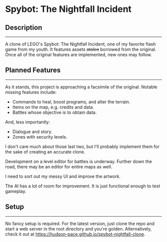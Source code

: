 # Spybot: The Nightfall Incident
## Description
---
A clone of LEGO's Spybot: The Nightfall Incident, one of my favorite flash game from my youth. It features assets ~~stolen~~ borrowed from the original. Once all of the original features are implemented, new ones may follow.


## Planned Features
---
As it stands, this project is approaching a facsimile of the original. Notable missing features include:

- Commands to heal, boost programs, and alter the terrain.
- Items on the map, e.g. credits and data.
- Battles whose objective is to obtain data.

And, less importantly:

- Dialogue and story.
- Zones with security levels.

I don't care much about those last two, but I'll probably implement them for the sake of creating an accurate clone.

Development on a level editor for battles is underway. Further down the road, there may be an editor for entire maps as well.

I need to sort out my messy UI and improve the artwork.

The AI has a lot of room for improvement. It is just functional enough to test gameplay.

## Setup
---
No fancy setup is required. For the latest version, just clone the repo and start a web server in the root directory and you're golden. Alternatively, check it out at https://hudson-pace.github.io/spybot-nightfall-clone.